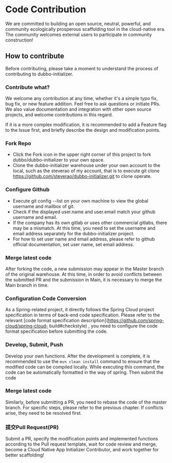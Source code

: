 # Code Contribution
We are committed to building an open source, neutral, powerful, and community ecologically prosperous scaffolding tool in the cloud-native era. The community welcomes external users to participate in community construction!

## How to contribute
Before contributing, please take a moment to understand the process of contributing to dubbo-initializer.

### Contribute what?
We welcome any contribution at any time, whether it's a simple typo fix, bug fix, or new feature addition. Feel free to ask questions or initiate PRs. We also value documentation and integration with other open source projects, and welcome contributions in this regard.

If it is a more complex modification, it is recommended to add a Feature flag to the Issue first, and briefly describe the design and modification points.

### Fork Repo
* Click the Fork icon in the upper right corner of this project to fork dubbo/dubbo-initializer to your own space.
* Clone the dubbo-initializer warehouse under your own account to the local, such as the steverao of my account, that is to execute git clone https://github.com/steverao/dubbo-initializer.git to clone operate.

### Configure Github
* Execute git config --list on your own machine to view the global username and mailbox of git.
* Check if the displayed user.name and user.email match your github username and email.
* If the company has its own gitlab or uses other commercial gitlabs, there may be a mismatch. At this time, you need to set the username and email address separately for the dubbo-initializer project.
* For how to set user name and email address, please refer to github official documentation, set user name, set email address.

### Merge latest code
After forking the code, a new submission may appear in the Master branch of the original warehouse. At this time, in order to avoid conflicts between the submitted PR and the submission in Main, it is necessary to merge the Main branch in time.

### Configuration Code Conversion
As a Spring-related project, it directly follows the Spring Cloud project specification in terms of back-end code specification. Please refer to the relevant [code format specification description](https://github.com/spring-cloud/spring-cloud- build#checkstyle) , you need to configure the code format specification before submitting the code.

### Develop, Submit, Push
Develop your own functions. After the development is complete, it is recommended to use the `mvn clean install` command to ensure that the modified code can be compiled locally. While executing this command, the code can be automatically formatted in the way of spring. Then submit the code

### Merge latest code
Similarly, before submitting a PR, you need to rebase the code of the master branch. For specific steps, please refer to the previous chapter.
If conflicts arise, they need to be resolved first.

### 提交Pull Request(PR)
Submit a PR, specify the modification points and implemented functions according to the Pull request template, wait for code review and merge, become a Cloud Native App Initializer Contributor, and work together for better scaffolding!

